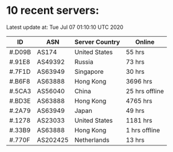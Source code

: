 # 10 recent servers:

Latest update at: Tue Jul 07 01:10:10 UTC 2020

| ID | ASN | Server Country | Online |
| -- | --- | -------------- | ------ |
| #.D09B | AS174 | United States | 55 hrs |
| #.91E8 | AS49392 | Russia | 73 hrs |
| #.7F1D | AS63949 | Singapore | 30 hrs |
| #.B6F8 | AS63888 | Hong Kong | 3696 hrs |
| #.5CA3 | AS56040 | China | 25 hrs offline |
| #.BD3E | AS63888 | Hong Kong | 4765 hrs |
| #.2A79 | AS63949 | Japan | 49 hrs |
| #.1278 | AS23033 | United States | 1181 hrs |
| #.33B9 | AS63888 | Hong Kong | 1 hrs offline |
| #.770F | AS202425 | Netherlands | 13 hrs |


